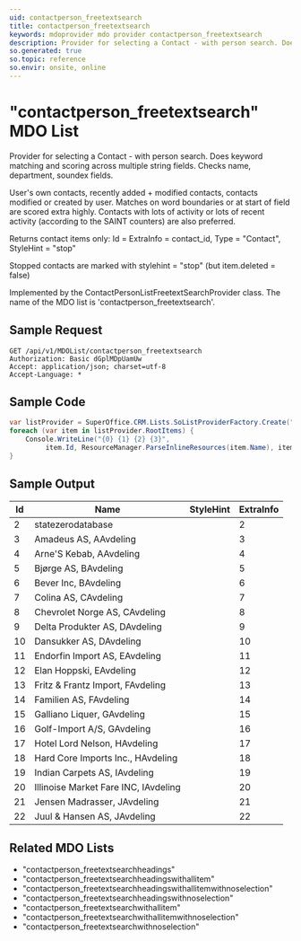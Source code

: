 ```yaml
---
uid: contactperson_freetextsearch
title: contactperson_freetextsearch
keywords: mdoprovider mdo provider contactperson_freetextsearch
description: Provider for selecting a Contact - with person search. Does keyword matching and scoring across multiple string fields. Checks name, department, soundex fields.
so.generated: true
so.topic: reference
so.envir: onsite, online
---
```


# "contactperson_freetextsearch" MDO List
Provider for selecting a Contact - with person search.
Does keyword matching and scoring across multiple
string fields. Checks name, department, soundex fields.

User's own contacts, recently added + modified contacts, contacts modified or created by user.
Matches on word boundaries or at start of field are scored extra highly.
Contacts with lots of activity or lots of recent activity (according to the SAINT counters) are also
preferred.


Returns contact items only: Id = ExtraInfo = contact_id, Type = "Contact", StyleHint = "stop"


Stopped contacts are marked with stylehint = "stop" (but item.deleted = false)

Implemented by the <see cref="T:SuperOffice.CRM.Lists.ContactPersonListFreetextSearchProvider">ContactPersonListFreetextSearchProvider</see> class.
The name of the MDO list is 'contactperson_freetextsearch'.




## Sample Request

```http!
GET /api/v1/MDOList/contactperson_freetextsearch
Authorization: Basic dGplMDpUamUw
Accept: application/json; charset=utf-8
Accept-Language: *

```

## Sample Code
```cs
var listProvider = SuperOffice.CRM.Lists.SoListProviderFactory.Create("contactperson_freetextsearch", forceFlatList: true);
foreach (var item in listProvider.RootItems) {
    Console.WriteLine("{0} {1} {2} {3}", 
         item.Id, ResourceManager.ParseInlineResources(item.Name), item.StyleHint, item.ExtraInfo);
}
```

## Sample Output

|Id   | Name  |StyleHint|ExtraInfo |
| --- | ----- | ------- | -------- |
|2|statezerodatabase||2|
|3|Amadeus AS, AAvdeling||3|
|4|Arne'S Kebab, AAvdeling||4|
|5|Bjørge AS, BAvdeling||5|
|6|Bever Inc, BAvdeling||6|
|7|Colina AS, CAvdeling||7|
|8|Chevrolet Norge AS, CAvdeling||8|
|9|Delta Produkter AS, DAvdeling||9|
|10|Dansukker AS, DAvdeling||10|
|11|Endorfin Import AS, EAvdeling||11|
|12|Elan Hoppski, EAvdeling||12|
|13|Fritz & Frantz Import, FAvdeling||13|
|14|Familien AS, FAvdeling||14|
|15|Galliano Liquer, GAvdeling||15|
|16|Golf-Import A/S, GAvdeling||16|
|17|Hotel Lord Nelson, HAvdeling||17|
|18|Hard Core Imports Inc., HAvdeling||18|
|19|Indian Carpets AS, IAvdeling||19|
|20|Illinoise Market Fare INC, IAvdeling||20|
|21|Jensen Madrasser, JAvdeling||21|
|22|Juul & Hansen AS, JAvdeling||22|


## Related MDO Lists

* "contactperson_freetextsearchheadings"
* "contactperson_freetextsearchheadingswithallitem"
* "contactperson_freetextsearchheadingswithallitemwithnoselection"
* "contactperson_freetextsearchheadingswithnoselection"
* "contactperson_freetextsearchwithallitem"
* "contactperson_freetextsearchwithallitemwithnoselection"
* "contactperson_freetextsearchwithnoselection"
